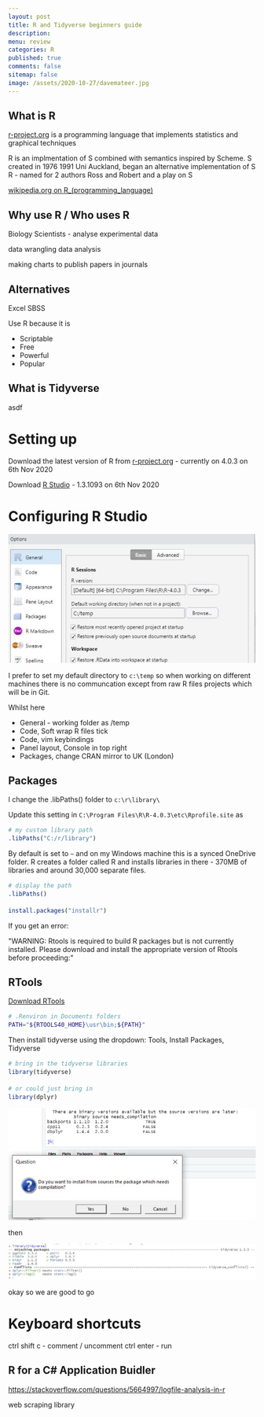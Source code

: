 ```yaml
---
layout: post
title: R and Tidyverse beginners guide
description: 
menu: review
categories: R 
published: true 
comments: false     
sitemap: false
image: /assets/2020-10-27/davemateer.jpg
---
```


<!-- [![alt text](/assets/2020-10-12/db.jpg "Db from Caspar Camille Rubin on Unsplash")](https://unsplash.com/@casparrubin) -->

## What is R

[r-project.org](https://www.r-project.org/) is a programming language that implements statistics and graphical techniques

R is an implmentation of S combined with semantics inspired by Scheme.
  S created in 1976
  1991 Uni Auckland, began an alternative implementation of S
  R - named for 2 authors Ross and Robert and a play on S

[wikipedia.org on R_(programming_language)](https://en.wikipedia.org/wiki/R_(programming_language))

## Why use R / Who uses R

Biology Scientists - analyse experimental data

data wrangling 
data analysis

making charts to publish papers in journals


## Alternatives

Excel
SBSS

Use R because it is

- Scriptable
- Free
- Powerful
- Popular


## What is Tidyverse

asdf

# Setting up

Download the latest version of R from [r-project.org](https://www.r-project.org/) - currently on 4.0.3 on 6th Nov 2020

Download [R Studio](https://rstudio.com/products/rstudio/download/#download) - 1.3.1093 on 6th Nov 2020

# Configuring R Studio


![alt text](/assets/2020-11-06/settings.jpg "Configuring R Studio")

I prefer to set my default directory to `c:\temp` so when working on different machines there is no communcation except from raw R files projects which will be in Git.

Whilst here

- General - working folder as /temp
- Code, Soft wrap R files tick
- Code, vim keybindings
- Panel layout, Console in top right
- Packages, change CRAN mirror to UK (London)


## Packages

I change the .libPaths() folder to `c:\r\library\`

Update this setting in `C:\Program Files\R\R-4.0.3\etc\Rprofile.site` as

```r
# my custom library path
.libPaths("C:/r/library")
```

By default is set to `~` and on my Windows machine this is a synced OneDrive folder. R creates a folder called R and installs libraries in there - 370MB of libraries and around 30,000 separate files.

```r
# display the path
.libPaths()

install.packages("installr")
```

If you get an error:

"WARNING: Rtools is required to build R packages but is not currently installed. Please download and install the appropriate version of Rtools before proceeding:"

## RTools

[Download RTools](https://cran.rstudio.com/bin/windows/Rtools/)

```bash
# .Renviron in Documents folders
PATH="${RTOOLS40_HOME}\usr\bin;${PATH}"
```

Then install tidyverse using the dropdown: Tools, Install Packages, Tidyverse

```r
# bring in the tidyverse libraries
library(tidyverse)

# or could just bring in 
library(dplyr)
```


![alt text](/assets/2020-11-06/binary.jpg "Compiling from source")

then

![alt text](/assets/2020-11-06/conflicts.jpg "Conflicts")

okay so we are good to go



# Keyboard shortcuts

ctrl shift c - comment / uncomment
ctrl enter - run



## R for a C# Application Buidler
https://stackoverflow.com/questions/5664997/logfile-analysis-in-r


  web scraping library
